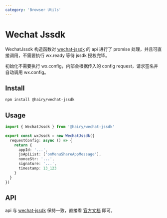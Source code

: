```yaml
---
category: 'Browser Utils'
---
```


# Wechat Jssdk

WechatJssdk 构造函数对 [wechat-jssdk](https://developers.weixin.qq.com/doc/offiaccount/OA_Web_Apps/JS-SDK.html) 的 api 进行了 promise 处理，并且可直接调用，不需要执行 wx.ready 等待 jssdk 授权完毕。

初始化不需要执行 wx.config，内部会根据传入的 config request，请求签名并自动调用 wx.config。

## Install

~~~sh
npm install @hairy/wechat-jssdk
~~~

## Usage
```ts
import { WechatJssdk } from '@hairy/wechat-jssdk'

export const wxJssdk = new WechatJssdk({
  requestConfig: async () => {
    return { 
      appId: '...',
      jsApiList: ['onMenuShareAppMessage'],
      nonceStr: '...',
      signature: '...',
      timestamp: 13_123
    }
  }
})
```

## API 

api 与 [wechat-jssdk](https://developers.weixin.qq.com/doc/offiaccount/OA_Web_Apps/JS-SDK.html) 保持一致，直接看 [官方文档](https://developers.weixin.qq.com/doc/offiaccount/OA_Web_Apps/JS-SDK.html) 即可。
